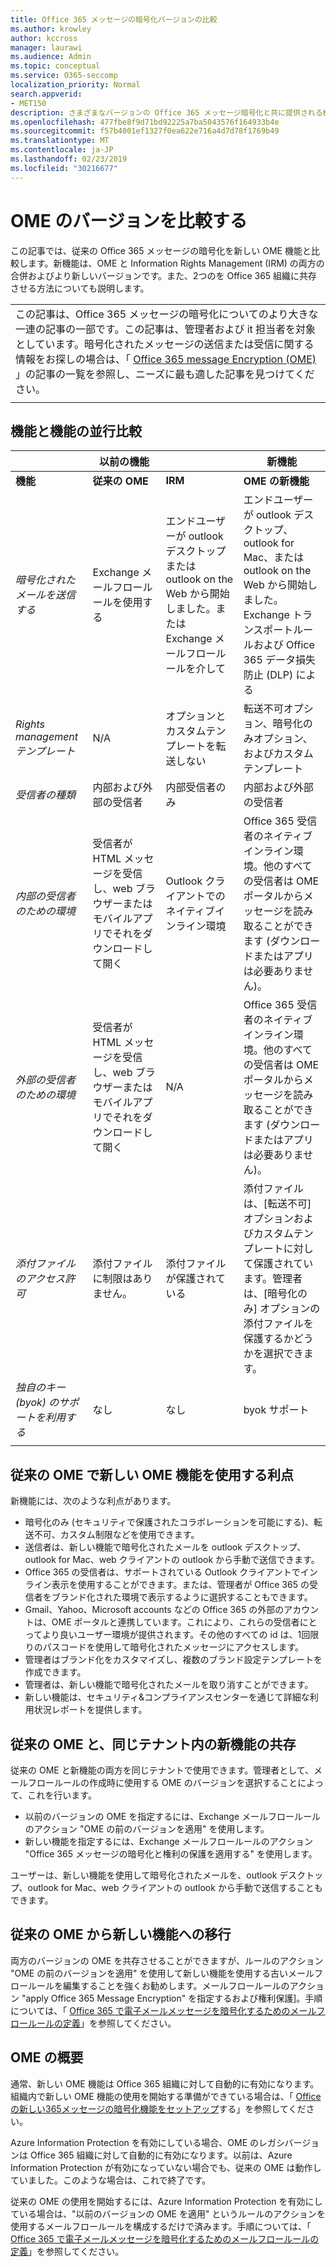 ```yaml
---
title: Office 365 メッセージの暗号化バージョンの比較
ms.author: krowley
author: kccross
manager: laurawi
ms.audience: Admin
ms.topic: conceptual
ms.service: O365-seccomp
localization_priority: Normal
search.appverid:
- MET150
description: さまざまなバージョンの Office 365 メッセージ暗号化と共に提供される機能の相違点と、2つの操作がどのように連携するかについて説明します。
ms.openlocfilehash: 477fbe8f9d71bd92225a7ba5043576f164933b4e
ms.sourcegitcommit: f57b4001ef1327f0ea622e716a4d7d78f1769b49
ms.translationtype: MT
ms.contentlocale: ja-JP
ms.lasthandoff: 02/23/2019
ms.locfileid: "30216677"
---
```

# <a name="compare-versions-of-ome"></a>OME のバージョンを比較する

この記事では、従来の Office 365 メッセージの暗号化を新しい OME 機能と比較します。新機能は、OME と Information Rights Management (IRM) の両方の合併およびより新しいバージョンです。また、2つのを Office 365 組織に共存させる方法についても説明します。

||
|:-----|
|この記事は、Office 365 メッセージの暗号化についてのより大きな一連の記事の一部です。この記事は、管理者および it 担当者を対象としています。暗号化されたメッセージの送信または受信に関する情報をお探しの場合は、「 [Office 365 message Encryption (OME)](ome.md) 」の記事の一覧を参照し、ニーズに最も適した記事を見つけてください。 |
||

## <a name="side-by-side-comparison-of-features-and-capabilities"></a>機能と機能の並行比較

|                                   |以前の機能       |                   |新機能              |
|-----------------------------------|-------------------|-------------------|--------------------------|
|**機能**                     | **従来の OME**    | **IRM**           | **OME の新機能** |
|*暗号化されたメールを送信する*        |Exchange メールフロールールを使用する|エンドユーザーが outlook デスクトップまたは outlook on the Web から開始しました。または Exchange メールフロールールを介して|エンドユーザーが outlook デスクトップ、outlook for Mac、または outlook on the Web から開始しました。Exchange トランスポートルールおよび Office 365 データ損失防止 (DLP) による|
|*Rights management テンプレート*       |   N/A      |オプションとカスタムテンプレートを転送しない|転送不可オプション、暗号化のみオプション、およびカスタムテンプレート|
|*受信者の種類*                   |内部および外部の受信者|内部受信者のみ         |内部および外部の受信者|
|*内部の受信者のための環境*|受信者が HTML メッセージを受信し、web ブラウザーまたはモバイルアプリでそれをダウンロードして開く|Outlook クライアントでのネイティブインライン環境|Office 365 受信者のネイティブインライン環境。他のすべての受信者は OME ポータルからメッセージを読み取ることができます (ダウンロードまたはアプリは必要ありません)。|
|*外部の受信者のための環境*|受信者が HTML メッセージを受信し、web ブラウザーまたはモバイルアプリでそれをダウンロードして開く|N/A|Office 365 受信者のネイティブインライン環境。他のすべての受信者は OME ポータルからメッセージを読み取ることができます (ダウンロードまたはアプリは必要ありません)。|
|*添付ファイルのアクセス許可*           |添付ファイルに制限はありません。|添付ファイルが保護されている|添付ファイルは、[転送不可] オプションおよびカスタムテンプレートに対して保護されています。管理者は、[暗号化のみ] オプションの添付ファイルを保護するかどうかを選択できます。|
|*独自のキー (byok) のサポートを利用する*|なし                |なし               |byok サポート          |
||

## <a name="advantages-of-using-the-new-ome-capabilities-over-legacy-ome"></a>従来の OME で新しい OME 機能を使用する利点

新機能には、次のような利点があります。

- 暗号化のみ (セキュリティで保護されたコラボレーションを可能にする)、転送不可、カスタム制限などを使用できます。
- 送信者は、新しい機能で暗号化されたメールを outlook デスクトップ、outlook for Mac、web クライアントの outlook から手動で送信できます。
- Office 365 の受信者は、サポートされている Outlook クライアントでインライン表示を使用することができます。または、管理者が Office 365 の受信者をブランド化された環境で表示するように選択することもできます。
- Gmail、Yahoo、Microsoft accounts などの Office 365 の外部のアカウントは、OME ポータルと連携しています。これにより、これらの受信者にとってより良いユーザー環境が提供されます。その他のすべての id は、1回限りのパスコードを使用して暗号化されたメッセージにアクセスします。
- 管理者はブランド化をカスタマイズし、複数のブランド設定テンプレートを作成できます。
- 管理者は、新しい機能で暗号化されたメールを取り消すことができます。
- 新しい機能は、セキュリティ&amp;コンプライアンスセンターを通じて詳細な利用状況レポートを提供します。

## <a name="coexistence-of-legacy-ome-and-the-new-capabilities-in-the-same-tenant"></a>従来の OME と、同じテナント内の新機能の共存

従来の OME と新機能の両方を同じテナントで使用できます。管理者として、メールフロールールの作成時に使用する OME のバージョンを選択することによって、これを行います。

- 以前のバージョンの OME を指定するには、Exchange メールフロールールのアクション "OME の前のバージョンを適用" を使用します。
- 新しい機能を指定するには、Exchange メールフロールールのアクション "Office 365 メッセージの暗号化と権利の保護を適用する" を使用します。

ユーザーは、新しい機能を使用して暗号化されたメールを、outlook デスクトップ、outlook for Mac、web クライアントの outlook から手動で送信することもできます。

## <a name="migrating-from-legacy-ome-to-the-new-capabilities"></a>従来の OME から新しい機能への移行

両方のバージョンの OME を共存させることができますが、ルールのアクション "OME の前のバージョンを適用" を使用して新しい機能を使用する古いメールフロールールを編集することを強くお勧めします。メールフロールールのアクション "apply Office 365 Message Encryption" を指定するおよび権利保護]。手順については、「 [Office 365 で電子メールメッセージを暗号化するためのメールフロールールの定義](define-mail-flow-rules-to-encrypt-email.md)」を参照してください。

## <a name="getting-started-with-ome"></a>OME の概要

通常、新しい OME 機能は Office 365 組織に対して自動的に有効になります。組織内で新しい OME 機能の使用を開始する準備ができている場合は、「 [Office の新しい365メッセージの暗号化機能をセットアップ](set-up-new-message-encryption-capabilities.md)する」を参照してください。

Azure Information Protection を有効にしている場合、OME のレガシバージョンは Office 365 組織に対して自動的に有効になります。以前は、Azure Information Protection が有効になっていない場合でも、従来の OME は動作していました。このような場合は、これで終了です。

従来の OME の使用を開始するには、Azure Information Protection を有効にしている場合は、"以前のバージョンの OME を適用" というルールのアクションを使用するメールフロールールを構成するだけで済みます。手順については、「 [Office 365 で電子メールメッセージを暗号化するためのメールフロールールの定義](define-mail-flow-rules-to-encrypt-email.md)」を参照してください。